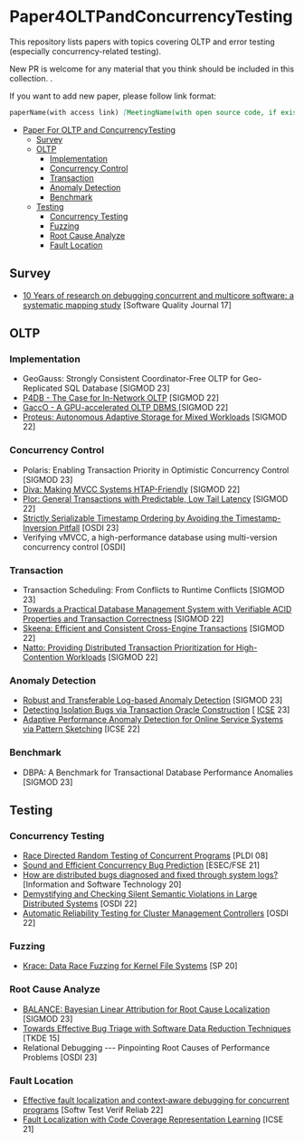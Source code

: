 # Paper4OLTPandConcurrencyTesting

This repository lists papers with topics covering OLTP and error testing (especially concurrency-related testing).

New PR is welcome for any material that you think should be included in this collection.  .

If you want to add new paper, please follow link format: 

```markdown
paperName(with access link) [MeetingName(with open source code, if exists) Year]
```

- [Paper For OLTP and ConcurrencyTesting](#paper4oltpandconcurrencytesting)
  - [Survey](#survey)
  - [OLTP](#oltp)
    - [Implementation](#implementation)
    - [Concurrency Control](#concurrency-control)
    - [Transaction](#transaction)
    - [Anomaly Detection](#anomaly-detection)
    - [Benchmark](#benchmark)
  - [Testing](#testing)
    - [Concurrency Testing](#concurrency-testing)
    - [Fuzzing](#fuzzing)
    - [Root Cause Analyze](#root-cause-analyze)
    - [Fault Location](#fault-location)

## Survey

- [10 Years of research on debugging concurrent and multicore software: a systematic mapping study](http://link.springer.com/10.1007/s11219-015-9301-7) [Software Quality Journal 17]

## OLTP

### Implementation

- GeoGauss: Strongly Consistent Coordinator-Free OLTP for Geo-Replicated SQL Database  [SIGMOD 23]
- [P4DB - The Case for In-Network OLTP]( https://doi.org/10.1145/3514221.3517825 ) [SIGMOD 22]
- [GaccO - A GPU-accelerated OLTP DBMS ]( https://doi.org/10.1145/3514221.3517876 )[SIGMOD 22]
- [Proteus: Autonomous Adaptive Storage for Mixed Workloads]( https://doi.org/10.1145/3514221.3517834 ) [SIGMOD 22]

### Concurrency Control

-  Polaris: Enabling Transaction Priority in Optimistic Concurrency Control [SIGMOD 23]
- [Diva: Making MVCC Systems HTAP-Friendly]( https://doi.org/10.1145/3514221.3526135 ) [SIGMOD 22]
- [Plor: General Transactions with Predictable, Low Tail Latency]( https://doi.org/10.1145/3514221.3517879 ) [SIGMOD 22]
- [Strictly Serializable Timestamp Ordering by Avoiding the Timestamp-Inversion Pitfall](https://arxiv.org/abs/2305.14270) [OSDI 23]
- Verifying vMVCC, a high-performance database using multi-version concurrency control [OSDI]

### Transaction

-  Transaction Scheduling: From Conflicts to Runtime Conflicts [SIGMOD 23]
-  [Towards a Practical Database Management System with Verifiable ACID Properties and Transaction Correctness]( https://doi.org/10.1145/3514221.3517851 ) [SIGMOD 22]
-  [Skeena: Efficient and Consistent Cross-Engine Transactions]( https://doi.org/10.1145/3514221.3526171 ) [SIGMOD 22]
-  [Natto: Providing Distributed Transaction Prioritization for High-Contention Workloads]( https://doi.org/10.1145/3514221.3526161 ) [SIGMOD 22]

### Anomaly Detection

-  [Robust and Transferable Log-based Anomaly Detection](http://arxiv.org/abs/2102.11570)   [SIGMOD 23] 
- [Detecting Isolation Bugs via Transaction Oracle Construction]( https://doi.org/10.5281/zenodo.7645649 ) [ [ICSE](https://github.com/criszy/Troc) 23]
- [Adaptive Performance Anomaly Detection for Online Service Systems via Pattern Sketching](http://arxiv.org/abs/2201.02944) [ICSE 22]

### Benchmark

-  DBPA: A Benchmark for Transactional Database Performance Anomalies  [SIGMOD 23]


## Testing

### Concurrency Testing

- [Race Directed Random Testing of Concurrent Programs]( https://dl.acm.org/doi/10.1145/1375581.1375584 ) [PLDI 08]
- [Sound and Efficient Concurrency Bug Prediction](  https://dl.acm.org/doi/10.1145/3468264.3468549 ) [ESEC/FSE 21]
- [How are distributed bugs diagnosed and fixed through system logs?](https://linkinghub.elsevier.com/retrieve/pii/S0950584919302496) [Information and Software Technology 20]
- [Demystifying and Checking Silent Semantic Violations in Large Distributed Systems](https://www.usenix.org/system/files/osdi22-lou-demystifying.pdf) [OSDI 22]
- [Automatic Reliability Testing for Cluster Management Controllers](https://www.usenix.org/system/files/osdi22-sun.pdf) [OSDI 22]

### Fuzzing

- [Krace: Data Race Fuzzing for Kernel File Systems](https://ieeexplore.ieee.org/document/9152693/) [SP 20]

### Root Cause Analyze

- [BALANCE: Bayesian Linear Attribution for Root Cause Localization](http://arxiv.org/abs/2301.13572) [SIGMOD 23]
- [Towards Effective Bug Triage with Software Data Reduction Techniques](https://ieeexplore.ieee.org/document/6815966/) [TKDE 15]
- Relational Debugging --- Pinpointing Root Causes of Performance Problems [OSDI 23]

### Fault Location

- [Effective fault localization and context‐aware debugging for concurrent programs](https://onlinelibrary.wiley.com/doi/10.1002/stvr.1797) [Softw Test Verif Reliab 22]
- [Fault Localization with Code Coverage Representation Learning](https://dl.acm.org/doi/10.1109/ICSE43902.2021.00067) [ICSE 21]
